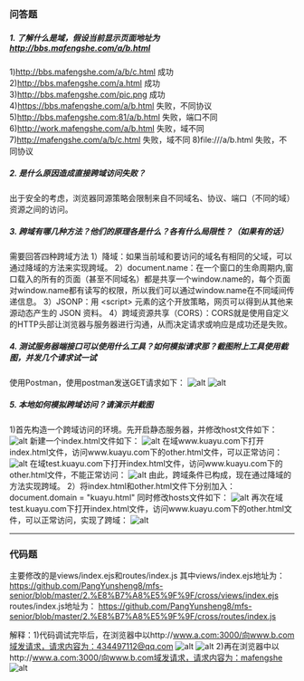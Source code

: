 ### 问答题
##### 1. 了解什么是域，假设当前显示页面地址为 http://bbs.mafengshe.com/a/b.html
1)http://bbs.mafengshe.com/a/b/c.html 成功
2)http://bbs.mafengshe.com/a.html 成功
3)http://bbs.mafengshe.com/pic.png 成功
4)https://bbs.mafengshe.com/a/b.html 失败，不同协议
5)http://bbs.mafengshe.com:81/a/b.html 失败，端口不同
6)http://work.mafengshe.com/a/b.html 失败，域不同
7)http://mafengshe.com/a/b/c.html 失败，域不同
8)file:///a/b.html 失败，不同协议
##### 2. 是什么原因造成直接跨域访问失败？
出于安全的考虑，浏览器同源策略会限制来自不同域名、协议、端口（不同的域）资源之间的访问。
##### 3. 跨域有哪几种方法？他们的原理各是什么？各有什么局限性？（如果有的话）
需要回答四种跨域方法
1）降域：如果当前域和要访问的域名有相同的父域，可以通过降域的方法来实现跨域。
2）document.name：在一个窗口的生命周期内,窗口载入的所有的页面（甚至不同域名）都是共享一个window.name的，每个页面对window.name都有读写的权限，所以我们可以通过window.name在不同域间传递信息。
3）JSONP：用 \<script> 元素的这个开放策略，网页可以得到从其他来源动态产生的 JSON 资料。
4）跨域资源共享（CORS）：CORS就是使用自定义的HTTP头部让浏览器与服务器进行沟通，从而决定请求或响应是成功还是失败。
##### 4. 测试服务器端接口可以使用什么工具？如何模拟请求那？截图附上工具使用截图，并发几个请求试一试
使用Postman，使用postman发送GET请求如下：
![alt](./imgs/postman1.png)
![alt](./imgs/postman2.png)
##### 5. 本地如何模拟跨域访问？请演示并截图
1)首先构造一个跨域访问的环境。先开启静态服务器，并修改host文件如下：
![alt](./imgs/1.png)
新建一个index.html文件如下：
![alt](./imgs/4.png)
在域www.kuayu.com下打开index.html文件，访问www.kuayu.com下的other.html文件，可以正常访问：
![alt](./imgs/2.png)
在域test.kuayu.com下打开index.html文件，访问www.kuayu.com下的other.html文件，不能正常访问：
![alt](./imgs/3.png)
由此，跨域条件已构成，现在通过降域的方法实现跨域。
2）将index.html和other.html文件下分别加入：
document.domain = "kuayu.html"
同时修改hosts文件如下：
![alt](./imgs/5.png)
再次在域test.kuayu.com下打开index.html文件，访问www.kuayu.com下的other.html文件，可以正常访问，实现了跨域：
![alt](./imgs/6.png)

---
### 代码题
主要修改的是views/index.ejs和routes/index.js
其中views/index.ejs地址为：https://github.com/PangYunsheng8/mfs-senior/blob/master/2.%E8%B7%A8%E5%9F%9F/cross/views/index.ejs
routes/index.js地址为：
https://github.com/PangYunsheng8/mfs-senior/blob/master/2.%E8%B7%A8%E5%9F%9F/cross/routes/index.js

解释：1)代码调试完毕后，在浏览器中以http://www.a.com:3000/向www.b.com域发请求，请求内容为：434497112@qq.com
![alt](./imgs/CORS3.png)
![alt](./imgs/CORS1.png)
2)再在浏览器中以http://www.a.com:3000/向www.b.com域发请求，请求内容为：mafengshe
![alt](./imgs/CORS2.png)


